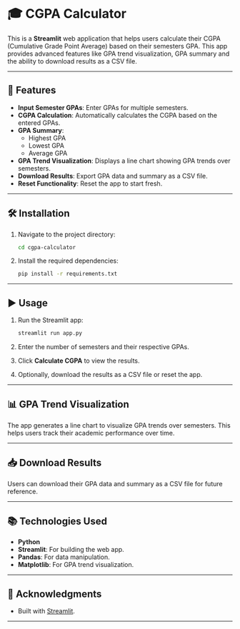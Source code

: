 # 🎓 CGPA Calculator

This is a **Streamlit** web application that helps users calculate their CGPA (Cumulative Grade Point Average) based on their semesters GPA. This app provides advanced features like GPA trend visualization, GPA summary and the ability to download results as a CSV file.

---

## 🚀 Features

- **Input Semester GPAs**: Enter GPAs for multiple semesters.
- **CGPA Calculation**: Automatically calculates the CGPA based on the entered GPAs.
- **GPA Summary**:
  - Highest GPA
  - Lowest GPA
  - Average GPA
- **GPA Trend Visualization**: Displays a line chart showing GPA trends over semesters.
- **Download Results**: Export GPA data and summary as a CSV file.
- **Reset Functionality**: Reset the app to start fresh.

---

## 🛠️ Installation
1. Navigate to the project directory:
   ```bash
   cd cgpa-calculator
   ```
2. Install the required dependencies:
   ```bash
   pip install -r requirements.txt
   ```

---

## ▶️ Usage

1. Run the Streamlit app:
   ```bash
   streamlit run app.py
   ```

2. Enter the number of semesters and their respective GPAs.
3. Click **Calculate CGPA** to view the results.
4. Optionally, download the results as a CSV file or reset the app.

---

## 📊 GPA Trend Visualization

The app generates a line chart to visualize GPA trends over semesters. This helps users track their academic performance over time.

---

## 📥 Download Results

Users can download their GPA data and summary as a CSV file for future reference.

---

## 📚 Technologies Used

- **Python**
- **Streamlit**: For building the web app.
- **Pandas**: For data manipulation.
- **Matplotlib**: For GPA trend visualization.

---


## 🌟 Acknowledgments

- Built with [Streamlit](https://streamlit.io/).
---
